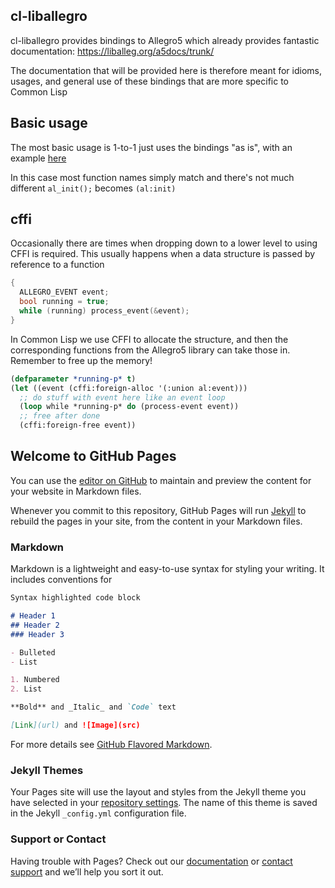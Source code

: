 ## cl-liballegro
cl-liballegro provides bindings to Allegro5 which already provides fantastic documentation: https://liballeg.org/a5docs/trunk/

The documentation that will be provided here is therefore meant for idioms, usages, and general use of these bindings that are more specific to Common Lisp

## Basic usage
The most basic usage is 1-to-1 just uses the bindings "as is", with an example [here](https://github.com/resttime/cl-liballegro/blob/master/examples/simple-window.lisp)

In this case most function names simply match and there's not much different `al_init();` becomes `(al:init)`

## cffi
Occasionally there are times when dropping down to a lower level to using CFFI is required. This usually happens when a data structure is passed by reference to a function

```c
{
  ALLEGRO_EVENT event;
  bool running = true;
  while (running) process_event(&event);
}
```
In Common Lisp we use CFFI to allocate the structure, and then the corresponding functions from the Allegro5 library can take those in. Remember to free up the memory!
```lisp
(defparameter *running-p* t)
(let ((event (cffi:foreign-alloc '(:union al:event)))
  ;; do stuff with event here like an event loop
  (loop while *running-p* do (process-event event))
  ;; free after done
  (cffi:foreign-free event))
```

## Welcome to GitHub Pages

You can use the [editor on GitHub](https://github.com/resttime/cl-liballegro/edit/gh-pages/index.md) to maintain and preview the content for your website in Markdown files.

Whenever you commit to this repository, GitHub Pages will run [Jekyll](https://jekyllrb.com/) to rebuild the pages in your site, from the content in your Markdown files.

### Markdown

Markdown is a lightweight and easy-to-use syntax for styling your writing. It includes conventions for

```markdown
Syntax highlighted code block

# Header 1
## Header 2
### Header 3

- Bulleted
- List

1. Numbered
2. List

**Bold** and _Italic_ and `Code` text

[Link](url) and ![Image](src)
```

For more details see [GitHub Flavored Markdown](https://guides.github.com/features/mastering-markdown/).

### Jekyll Themes

Your Pages site will use the layout and styles from the Jekyll theme you have selected in your [repository settings](https://github.com/resttime/cl-liballegro/settings). The name of this theme is saved in the Jekyll `_config.yml` configuration file.

### Support or Contact

Having trouble with Pages? Check out our [documentation](https://docs.github.com/categories/github-pages-basics/) or [contact support](https://github.com/contact) and we’ll help you sort it out.
